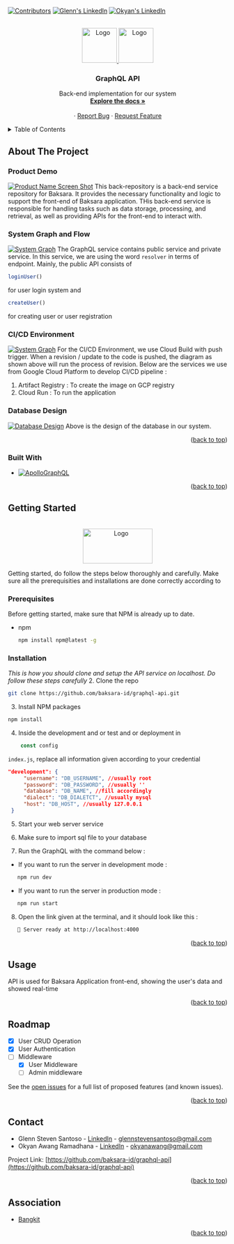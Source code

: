 <!-- Improved compatibility of back to top link: See: https://github.com/othneildrew/Best-README-Template/pull/73 -->

<a name="readme-top"></a>

<!--
*** Thanks for checking out the Best-README-Template. If you have a suggestion
*** that would make this better, please fork the repo and create a pull request
*** or simply open an issue with the tag "enhancement".
*** Don't forget to give the project a star!
*** Thanks again! Now go create something AMAZING! :D
-->

<!-- PROJECT SHIELDS -->
<!--
*** I'm using markdown "reference style" links for readability.
*** Reference links are enclosed in brackets [ ] instead of parentheses ( ).
*** See the bottom of this document for the declaration of the reference variables
*** for contributors-url, forks-url, etc. This is an optional, concise syntax you may use.
*** https://www.markdownguide.org/basic-syntax/#reference-style-links
-->

<div align="center" id="welcome">
</div>

<!-- # Welcome -->

[![Contributors][contributors-shield]][contributors-url]
[![Glenn's LinkedIn][linkedin-shield]][linkedin-url]
[![Okyan's LinkedIn][linkedin-shield]][linkedin-url-2]

<!-- PROJECT LOGO -->
<br />
<div align="center">

 <a href="https://github.com/baksara-id/graphql-api">
    <img src="images/graphql.png" alt="Logo" width="80" height="80">
    <img src="images/apollo.png" alt="Logo" width="80" height="80">
  </a>

  <h3 align="center">GraphQL API</h3>

  <p align="center">
    Back-end implementation for our system
    <br />
    <a href="https://github.com/baksara-id/graphql-api"><strong>Explore the docs »</strong></a>
    <br />
    <br />
    ·
    <a href="https://github.com/baksara-id/graphql-api/issues">Report Bug</a>
    ·
    <a href="https://github.com/baksara-id/graphql-api/issues">Request Feature</a>
  </p>
</div>

<!-- TABLE OF CONTENTS -->
<details>
  <summary>Table of Contents</summary>
  <ol>
    <li>
      <a href="#about-the-project">About The Project</a>
      <ul>
        <li><a href="#product-demo">Product Demo</a></li>
        <li><a href="#system-graph-and-flow">System Graph and Flow</a></li>
        <li><a href="#database-design">Database Design</a></li>
        <li><a href="#cicd-environment">CI/CD Environment</a></li>
        <li><a href="#built-with">Built With</a></li>
      </ul>
    </li>
    <li><a href="#usage">Usage</a></li>
    <li><a href="#roadmap">Roadmap</a></li>
    <li><a href="#contact">Contact</a></li>
    <li><a href="#association">Association</a></li>
  </ol>
</details>

<!-- ABOUT THE PROJECT -->

## About The Project
### Product Demo

[![Product Name Screen Shot][product-screenshot]]()
This back-repository is a back-end service repository for Baksara. It provides the necessary functionality and logic to support the front-end of Baksara application. THis back-end service is responsible for handling tasks such as data storage, processing, and retrieval, as well as providing APIs for the front-end to interact with.

### System Graph and Flow

[![System Graph][system-screenshot]]()
The GraphQL service contains public service and private service. In this service, we are using the word `resolver` in terms of endpoint. Mainly, the public API consists of 
```js
loginUser()
```
for user login system and 
```js
createUser()
```
for creating user or user registration
### CI/CD Environment

[![System Graph][cicd-screenshot]]()
For the CI/CD Environment, we use Cloud Build with push trigger. When a revision / update to the code is pushed, the diagram as shown above will run the process of revision. Below are the services we use from Google Cloud Platform to develop CI/CD pipeline :
<ol>
    <li>
      Artifact Registry : To create the image on GCP registry
    </li>
    <li>
      Cloud Run : To run the application
    </li>
</ol>

### Database Design

[![Database Design][db-screenshot]]()
Above is the design of the database in our system.


<p align="right">(<a href="#readme-top">back to top</a>)</p>

### Built With

- [![ApolloGraphQL][ApolloGraphQL.com]][ApolloGraphQL-url]

<p align="right">(<a href="#readme-top">back to top</a>)</p>

<!-- USAGE EXAMPLES -->

<!-- GETTING STARTED -->

## Getting Started

<br />
<div align="center">
  <img src="images/npm.png" alt="Logo" width="160" height="80">
</div>

Getting started, do follow the steps below thoroughly and carefully. Make sure all the prerequisities and installations are done correctly according to

### Prerequisites

Before getting started, make sure that NPM is already up to date.

- npm
  ```sh
  npm install npm@latest -g
  ```

### Installation

_This is how you should clone and setup the API service on localhost. Do follow these steps carefully_ 
2. Clone the repo

```sh
git clone https://github.com/baksara-id/graphql-api.git
```

3. Install NPM packages
```sh
npm install
```
4. Inside the development and or test and or deployment in 
```js
    const config
``` 
  `index.js`, replace all information given according to your credential
   ```json
   "development": {
        "username": "DB_USERNAME", //usually root
        "password": "DB_PASSWORD", //usually ''
        "database": "DB_NAME", //fill accordingly
        "dialect": "DB_DIALETCT", //usually mysql
        "host": "DB_HOST", //usually 127.0.0.1
    }
   ```
5. Start your web server service

6. Make sure to import sql file to your database

7. Run the GraphQL with the command below :
* If you want to run the server in development mode :
```sh
   npm run dev
```
* If you want to run the server in production mode :
```sh
   npm run start
```
8. Open the link given at the terminal, and it should look like this :
```sh
   🚀 Server ready at http://localhost:4000
```


<p align="right">(<a href="#readme-top">back to top</a>)</p>

## Usage

API is used for Baksara Application front-end, showing the user's data and showed real-time

<p align="right">(<a href="#readme-top">back to top</a>)</p>

<!-- ROADMAP -->

## Roadmap

- [x] User CRUD Operation
- [x] User Authentication
- [ ] Middleware
  - [x] User Middleware
  - [ ] Admin middleware

See the [open issues](https://github.com/baksara-id/graphql-api/issues) for a full list of proposed features (and known issues).

<p align="right">(<a href="#readme-top">back to top</a>)</p>

<!-- CONTACT -->

## Contact

- Glenn Steven Santoso - [LinkedIn][linkedin-url] - glennstevensantoso@gmail.com
- Okyan Awang Ramadhana - [LinkedIn][linkedin-url-2] - okyanawang@gmail.com

Project Link: [https://github.com/baksara-id/graphql-api](https://github.com/baksara-id/graphql-api)

<p align="right">(<a href="#readme-top">back to top</a>)</p>

<!-- ACKNOWLEDGMENTS -->

## Association

- [Bangkit](https://grow.google/intl/id_id/bangkit/?tab=machine-learning)

<p align="right">(<a href="#readme-top">back to top</a>)</p>

<!-- MARKDOWN LINKS & IMAGES -->
<!-- https://www.markdownguide.org/basic-syntax/#reference-style-links -->

[contributors-shield]: https://img.shields.io/github/contributors/baksara-id/graphql-api.svg?style=for-the-badge
[contributors-url]: https://github.com/baksara-id/graphql-api/graphs/contributors
[forks-shield]: https://img.shields.io/github/forks/baksara-id/graphql-api.svg?style=for-the-badge
[forks-url]: https://github.com/baksara-id/graphql-api/network/members
[stars-shield]: https://img.shields.io/github/stars/baksara-id/graphql-api.svg?style=for-the-badge
[stars-url]: https://github.com/baksara-id/graphql-api/stargazers
[issues-shield]: https://img.shields.io/github/issues/baksara-id/graphql-api.svg?style=for-the-badge
[issues-url]: https://github.com/baksara-id/graphql-api/issues
[license-shield]: https://img.shields.io/github/license/baksara-id/graphql-api.svg?style=for-the-badge
[license-url]: https://github.com/baksara-id/graphql-api/blob/master/LICENSE.txt
[linkedin-shield]: https://img.shields.io/badge/-LinkedIn-black.svg?style=for-the-badge&logo=linkedin&colorB=555
[linkedin-url]: https://www.linkedin.com/in/glenn-steven-santoso-5a6934220/
[linkedin-url-2]: https://www.linkedin.com/in/okyan-awang-ramadhana/
[product-screenshot]: images/preview.png
[system-screenshot]: images/system.png
[cicd-screenshot]: images/cicd.png
[db-screenshot]: images/db.png
[Next.js]: https://img.shields.io/badge/next.js-000000?style=for-the-badge&logo=nextdotjs&logoColor=white
[Next-url]: https://nextjs.org/
[React.js]: https://img.shields.io/badge/React-20232A?style=for-the-badge&logo=react&logoColor=61DAFB
[React-url]: https://reactjs.org/
[Vue.js]: https://img.shields.io/badge/Vue.js-35495E?style=for-the-badge&logo=vuedotjs&logoColor=4FC08D
[Vue-url]: https://vuejs.org/
[Angular.io]: https://img.shields.io/badge/Angular-DD0031?style=for-the-badge&logo=angular&logoColor=white
[Angular-url]: https://angular.io/
[Svelte.dev]: https://img.shields.io/badge/Svelte-4A4A55?style=for-the-badge&logo=svelte&logoColor=FF3E00
[Svelte-url]: https://svelte.dev/
[Laravel.com]: https://img.shields.io/badge/Laravel-FF2D20?style=for-the-badge&logo=laravel&logoColor=white
[Laravel-url]: https://laravel.com
[Bootstrap.com]: https://img.shields.io/badge/Bootstrap-563D7C?style=for-the-badge&logo=bootstrap&logoColor=white
[ApolloGraphQL.com]: https://img.shields.io/badge/-ApolloGraphQL-311C87?style=for-the-badge&logo=apollo-graphql
[ApolloGraphQL-url]: https://www.apollographql.com/
[Bootstrap-url]: https://getbootstrap.com
[JQuery.com]: https://img.shields.io/badge/jQuery-0769AD?style=for-the-badge&logo=jquery&logoColor=white
[JQuery-url]: https://jquery.com
